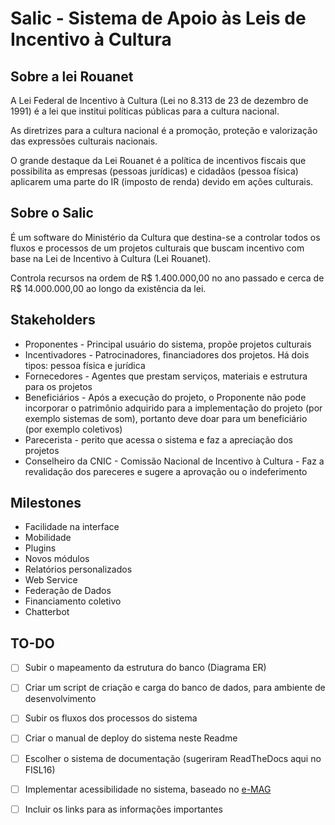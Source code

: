 # Salic - Sistema de Apoio às Leis de Incentivo à Cultura

## Sobre a lei Rouanet

A Lei Federal de Incentivo à Cultura (Lei no 8.313 de 23 de dezembro de 1991) é a lei que
institui políticas públicas para a cultura nacional.

As diretrizes para a cultura nacional é a promoção, proteção e valorização das expressões culturais nacionais.

O grande destaque da Lei Rouanet é a política de incentivos fiscais que possibilita as empresas (pessoas jurídicas) e cidadãos (pessoa física) aplicarem uma parte do IR (imposto de renda) devido em ações culturais.

## Sobre o Salic

É um software do Ministério da Cultura que destina-se a controlar todos os fluxos e processos de um projetos culturais que buscam incentivo com base na Lei de Incentivo à Cultura (Lei Rouanet).

Controla recursos na ordem de R$ 1.400.000,00 no ano passado e cerca de R$ 14.000.000,00 ao longo da existência da lei.

## Stakeholders 

* Proponentes - Principal usuário do sistema, propõe projetos culturais
* Incentivadores - Patrocinadores, financiadores dos projetos. Há dois tipos: pessoa física e jurídica
* Fornecedores - Agentes que prestam serviços, materiais e estrutura para os projetos
* Beneficiários - Após a execução do projeto, o Proponente não pode incorporar o patrimônio adquirido para a implementação do projeto (por exemplo sistemas de som), portanto deve doar para um beneficiário (por exemplo coletivos)
* Parecerista - perito que acessa o sistema e faz a apreciação dos projetos
* Conselheiro da CNIC - Comissão Nacional de Incentivo à Cultura - Faz a revalidação dos pareceres e sugere a aprovação ou o indeferimento

## Milestones

* Facilidade na interface
* Mobilidade
* Plugins
* Novos módulos
* Relatórios personalizados
* Web Service
* Federação de Dados
* Financiamento coletivo
* Chatterbot

## TO-DO

- [ ] Subir o mapeamento da estrutura do banco (Diagrama ER)
- [ ] Criar um script de criação e carga do banco de dados, para ambiente de desenvolvimento
- [ ] Subir os fluxos dos processos do sistema
- [ ] Criar o manual de deploy do sistema neste Readme
- [ ] Escolher o sistema de documentação (sugeriram ReadTheDocs aqui no FISL16)
- [ ] Implementar acessibilidade no sistema, baseado no [e-MAG](http://www.governoeletronico.gov.br/acoes-e-projetos/e-MAG)
- [ ] Incluir os links para as informações importantes









